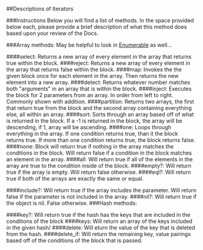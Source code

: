 ##Descriptions of Iterators

###Instructions
Below you will find a list of methods. In the space provided below each, please provide a brief description of what this method does based upon your review of the Docs. 

###Array methods:
May be helpful to look in [Enumerable](http://ruby-doc.org/core-2.2.0/Enumerable.html) as well...

####select:
Returns a new array of every element in the array that returns true within the block.
####reject:
Returns a new array of every element in the array that returns false within the block.
####map:
Invokes the the given block once for each element in the array. Then returns the new element into a new array.
####detect:
Returns whatever number matches both "arguments" in an array that is within the block.
####inject:
Executes the block for 2 parameters from an array. In order from left to right. Commonly shown with addition.
####partition:
Returns two arrays, the first that return true from the block and the second array containing everything else, all within an array.
####sort:
Sorts through an array based off of what is returned in the block. If a -1 is returned in the block, the array will be descending, if 1, array will be ascending.
####one:
Loops through everything in the array. If one condition returns true, than it the block returns true. If more than one condition returns true, the block returns false.
####none:
Block will return true if nothing in the array matches the conditions in the block. Will return false if a condition in the block matches an element in the array.
####all:
Will return true if all of the elements in the array are true to the condition inside of the block.
####empty?:
Will return true if the array is empty. Will return false otherwise. 
####eql?:
Will return true if both of the arrays are exactly the same or equal.

####include?:
Will return true if the array includes the parameter. Will return false if the parameter is not included in the array.
####nil?:
Will return true if the object is nil. False otherwise.
###Hash methods:

####key?:
Will return true if the hash has the keys that are included in the conditions of the block
####keys:
Will return an array of the keys included in the given hash/
####delete:
Will eturn the value of the key that is deleted from the hash.
####delete_if:
Will return the remaining key, value pairings based off of the conditions of the block that is passed.
